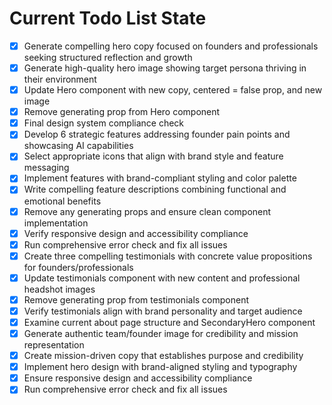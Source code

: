 <!-- DO NOT EDIT - Managed by todo_list tool -->
<!-- Updated: 2025-09-29T20:39:31.942Z -->

# Current Todo List State

- [x] Generate compelling hero copy focused on founders and professionals seeking structured reflection and growth
- [x] Generate high-quality hero image showing target persona thriving in their environment
- [x] Update Hero component with new copy, centered = false prop, and new image
- [x] Remove generating prop from Hero component
- [x] Final design system compliance check
- [x] Develop 6 strategic features addressing founder pain points and showcasing AI capabilities
- [x] Select appropriate icons that align with brand style and feature messaging
- [x] Implement features with brand-compliant styling and color palette
- [x] Write compelling feature descriptions combining functional and emotional benefits
- [x] Remove any generating props and ensure clean component implementation
- [x] Verify responsive design and accessibility compliance
- [x] Run comprehensive error check and fix all issues
- [x] Create three compelling testimonials with concrete value propositions for founders/professionals
- [x] Update testimonials component with new content and professional headshot images
- [x] Remove generating prop from testimonials component
- [x] Verify testimonials align with brand personality and target audience
- [x] Examine current about page structure and SecondaryHero component
- [x] Generate authentic team/founder image for credibility and mission representation
- [x] Create mission-driven copy that establishes purpose and credibility
- [x] Implement hero design with brand-aligned styling and typography
- [x] Ensure responsive design and accessibility compliance
- [x] Run comprehensive error check and fix all issues
